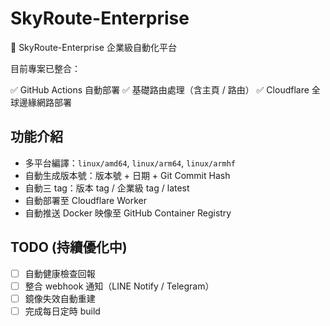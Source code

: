# SkyRoute-Enterprise

🚀 SkyRoute-Enterprise 企業級自動化平台

目前專案已整合：

✅ GitHub Actions 自動部署
✅ 基礎路由處理（含主頁 / 路由）
✅ Cloudflare 全球邊緣網路部署

## 功能介紹

- 多平台編譯：`linux/amd64`, `linux/arm64`, `linux/armhf`
- 自動生成版本號：版本號 + 日期 + Git Commit Hash
- 自動三 tag：版本 tag / 企業級 tag / latest
- 自動部署至 Cloudflare Worker
- 自動推送 Docker 映像至 GitHub Container Registry

## TODO (持續優化中)

- [ ] 自動健康檢查回報
- [ ] 整合 webhook 通知（LINE Notify / Telegram）
- [ ] 鏡像失效自動重建
- [ ] 完成每日定時 build
